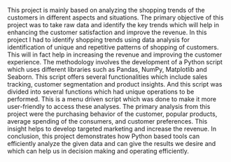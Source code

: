 This project is mainly based on analyzing the shopping trends of the customers in different aspects and situations. The primary objective of this project was to take raw data and identify the key trends which will help in enhancing the customer satisfaction and improve the revenue.
In this project I had to identify shopping trends using data analysis for identification of unique and repetitive patterns of shopping of customers. This will in fact help in increasing the revenue and improving the customer experience.
The methodology involves the development of a Python script which uses different libraries such as Pandas, NumPy, Matplotlib and Seaborn. This script offers several functionalities which include sales tracking, customer segmentation and product insights. And this script was divided into several functions which had unique operations to be performed. This is a menu driven script which was done to make it more user-friendly to access these analyses.
The primary analysis from this project were the purchasing behavior of the customer, popular products, average spending of the consumers, and customer preferences. This insight helps to develop targeted marketing and increase the revenue.
In conclusion, this project demonstrates how Python based tools can efficiently analyze the given data and can give the results we desire and which can help us in decision making and operating efficiently.
